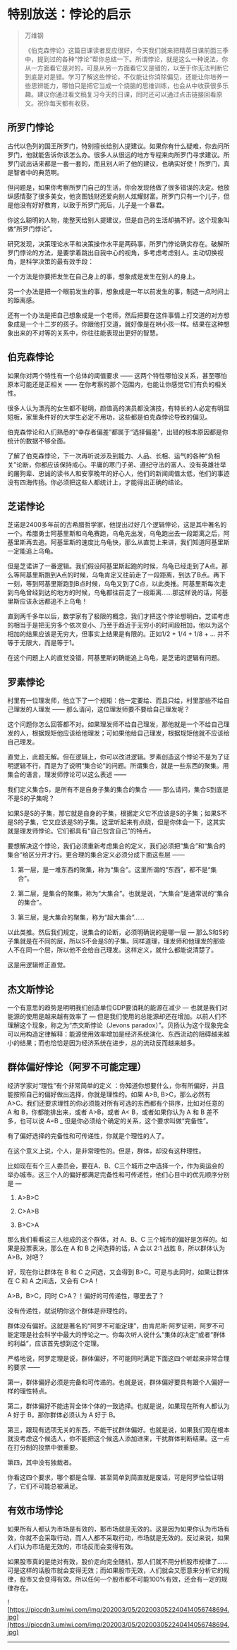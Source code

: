 # 特别放送：悖论的启示

> 万维钢
> 
> 《伯克森悖论》这篇日课读者反应很好，今天我们就来把精英日课前面三季中，提到过的各种“悖论”帮你总结一下。所谓悖论，就是这么一种说法，你从一方面看它是对的，可是从另一方面看它又是错的，以至于你无法判断它到底是对是错。学习了解这些悖论，不仅能让你消除偏见，还能让你培养一些思辨能力，哪怕只是把它当成一个烧脑的思维训练，也会从中收获很多乐趣。建议你通过看文稿复习今天的日课，同时还可以通过点击链接回看原文。祝你每天都有收获。

## 所罗门悖论

古代以色列的国王所罗门，特别擅长给别人提建议。如果你有什么疑难，你去问所罗门，他就能告诉你该怎么办。很多人从很远的地方专程来向所罗门寻求建议。所罗门说出话来都是一套一套的，而且别人听了他的建议，也确实好使！所罗门，真是智者中的典范啊。

但问题是，如果你考察所罗门自己的生活，你会发现他做了很多错误的决定。他放纵感情娶了很多美女，他贪图钱财还爱向别人炫耀财富。所罗门只有一个儿子，但是他没有好好教育，以致于所罗门死后，儿子是一个暴君。

你这么聪明的人物，能整天给别人提建议，但是自己的生活却搞不好。这个现象叫做“所罗门悖论”。

研究发现，决策理论水平和决策操作水平是两码事，所罗门悖论确实存在。破解所罗门悖论的方法，是要学着跳出自我中心的视角，多考虑考虑别人。主动切换视角，是科学决策的最有效手段：

一个方法是你要把发生在自己身上的事，想象成是发生在别人的身上。

另一个办法是把一个眼前发生的事，想象成是一年以前发生的事，制造一点时间上的距离感。

还有一个办法是把自己想象成是一个老师，然后把要在这件事情上打交道的对方想象成是一个十二岁的孩子。你跟他打交道，就好像是在哄小孩一样。结果在这种想象出来的不对等的关系中，你往往能表现出更好的智慧。

## 伯克森悖论

如果你对两个特性有一个总体的阈值要求 —— 这两个特性哪怕没关系，甚至哪怕原本可能还是正相关 —— 在你考察的那个范围内，也能让你感觉它们有负的相关性。

很多人认为漂亮的女生都不聪明，颜值高的演员都没演技，有特长的人必定有明显短板，家里条件好的大学生必定不用功，这些都是伯克森悖论导致的偏见。

伯克森悖论和人们熟悉的“幸存者偏差”都属于“选择偏差”，出错的根本原因都是你统计的数据不够全面。

了解了伯克森悖论，下一次再听说涉及到能力、人品、长相、运气的各种“负相关”论断，你都应该保持戒心。平庸的寒门子弟、遵纪守法的富人、没有英雄壮举的屠狗辈、忠诚的读书人和安享晚年的好心人，他们的新闻阈值太低，他们的事迹没有四海传扬。你必须把这些人都统计上，才能得出正确的结论。

## 芝诺悖论

芝诺是2400多年前的古希腊哲学家，他提出过好几个逻辑悖论，这是其中著名的一个。希腊勇士阿基里斯和乌龟赛跑，乌龟先出发，乌龟跑出去一段距离之后，阿基里斯再去追。阿基里斯的速度比乌龟快，那么从直觉上来讲，我们知道阿基里斯一定能追上乌龟。

但是芝诺讲了一番逻辑。我们假设阿基里斯起跑的时候，乌龟已经走到了A点。那么等阿基里斯跑到A点的时候，乌龟肯定又往前走了一段距离，到达了B点。再下一刻，等到阿基里斯跑到B点时候，乌龟又到了C点，以此类推。阿基里斯每次走到乌龟曾经到达的地方的时候，乌龟都往前走了一段距离……那这样说的话，阿基里斯应该永远都追不上乌龟！

直到两千多年以后，数学家有了极限的概念，我们才把这个悖论想明白。芝诺考虑的相当于是把无穷多个依次变小、乃至于趋近于无穷小的时间段相加，他以为这个相加的结果应该是无穷大，但事实上结果是有限的。正如1/2 + 1/4 + 1/8 + … 并不等于无限大，而是等于1。

在这个问题上人的直觉没错，阿基里斯的确能追上乌龟，是芝诺的逻辑有问题。

## 罗素悖论

村里有一位理发师，他立下了一个规矩：他一定要给、而且只给，村里那些不给自己理发的人理发 —— 那么请问，这位理发师要不要给自己理发呢？

这个问题你怎么回答都不对。如果理发师不给自己理发，那他就是一个不给自己理发的人，根据规矩他应该给他理发；可如果他给自己理发，根据规矩他就不应该给自己理发。

直觉上，此题无解。但在逻辑上，你可以改进逻辑。罗素创造这个悖论不是为了证明逻辑不行，而是为了说明“集合论”的问题。所谓集合，就是一些东西的聚集。用集合的语言，理发师悖论可以这么表述 ——

我们定义集合S，是所有不是自身子集的集合的集合 —— 那么请问，集合S到底是不是S的子集呢？

如果S是S的子集，那它就是自身的子集，根据定义它不应该是S的子集；如果S不是S的子集，它又应该是S的子集。这里听起来有点绕，但是你体会一下，这其实就是理发师悖论。它们都具有“自己包含自己”的特点。

要想解决这个悖论，我们必须重新考虑集合的定义，我们必须把“集合”和“集合的集合”给区分开才行。更合理的集合定义必须分成下面这些层 ——

1. 第一层，是一堆东西的聚集，称为“集合”。这里所谓的“东西”，都不是“集合”。

2. 第二层，是集合的聚集，称为“大集合”。也就是说，“大集合”是通常说的“集合的集合”。

3. 第三层，是大集合的聚集，称为“超大集合”……

以此类推。然后我们规定，说集合的论断，必须明确说的是哪一层 — 那么S和S的子集就是在不同的层，所以S不会是S的子集。同样道理，理发师和他理发的那些人不在同一个层，所以他不会给自己理发。这样定义，就什么都能说清楚了。

这是用逻辑修正直觉。

## 杰文斯悖论

一个有意思的趋势是明明我们创造单位GDP要消耗的能源在减少 — 也就是我们对能源的使用是越来越有效率了 — 但是我们使用的总能源却还在增加。以前人们不理解这个现象，称之为“杰文斯悖论（Jevons paradox）”。贝扬认为这个现象完全可以用构造定律解释：能源使用效率增加是经济系统演化、东西流动的阻碍越来越小的结果；而也恰恰是因为经济系统在进步，总的流动反而越来越多。

## 群体偏好悖论（阿罗不可能定理）

经济学家对“理性”有个非常简单的定义 ：你知道你想要什么，你有所偏好，并且能按照自己的偏好做出选择，你就是理性的。如果 A>B, B>C，那么必然有 A>C。我们还要求理性的你必须能对所有可选的东西都有个排序，比如对任意的 A 和 B，你都能排出来，或者 A>B，或者 A< B，或者如果你认为 A 和 B 差不多，也可以说 A=B _ 但是你必须给个确定的关系，这个要求叫做“完备性”。

有了偏好选择的完备性和可传递性，你就是个理性的人了。

在这个意义上说，个人，是非常理性的。但是，群体，却没有这种理性。

比如现在有个三人委员会，要在A、B、C三个城市之中选择一个，作为奥运会的举办城市。这三个人的偏好都满足完备性和可传递性，他们心目中的优先顺序分别是 —

1. A>B>C

2. C>A>B

3. B>C>A

那么我们看看这三人组成的这个群体，对 A、B、C 三个城市的偏好是怎样的。如果是投票表决，那么在 A 和 B 之间选择的话，A 会以 2:1 战胜 B，所以群体认为 A>B，对吧？

好，现在你让群体在 B 和 C 之间选，又会得到 B>C。可是与此同时，如果让群体在 C 和 A 之间选，又会有 C>A！

A>B，B>C，同时 C>A？！偏好的可传递性，哪里去了？

没有传递性，就说明你这个群体是非理性的。

群体没有偏好。这就是著名的“阿罗不可能定理”，由肯尼斯·阿罗证明，阿罗不可能定理是社会科学中最大的悖论之一。你每次听人说什么“集体的决定”或者“群体的利益”，应该首先想到这个定理。

严格地说，阿罗定理是说，群体偏好，不可能同时满足下面这四个听起来非常合理的要求 ——

第一，群体偏好必须是完备和可传递的。也就是说，群体偏好要具有跟个人偏好一样的理性特点。

第二，群体偏好不能违背全体个体的一致选择。也就是说，如果现在所有人都认为 A 好于 B，那你群体必须认为 A 好于 B。

第三，跟现有选项无关的东西，不能干扰群体偏好。也就是说，如果我们现在根本就没考虑这个候选人，你不能把这个候选人添加进来，干扰群体判断结果。这一点在打分制的投票中很重要。

第四，其中没有独裁者。

你看这四个要求，哪个都是合理、甚至简单到简直就是废话，可是阿罗恰恰证明了，它们不可能总被满足。

## 有效市场悖论

如果所有人都认为市场是有效的，那市场就是无效的。这是因为如果你认为市场有效，你就不会采取行动，而人人都不采取行动，市场就是无效的。反过来说，如果人们认为市场是无效的，市场反而会变得有效。

如果股市真的是绝对有效，股价走向完全随机，那人们就不用分析股市规律了……可是这样的话股市就会变得无效；而如果股市无效，人们就会又愿意来分析它的规律，股市又会变得有效。所以任何一个股市都不可能100%有效，还会有一定的规律存在。

![https://piccdn3.umiwi.com/img/202003/05/202003052240414056748694.jpg](https://piccdn3.umiwi.com/img/202003/05/202003052240414056748694.jpg)

---
